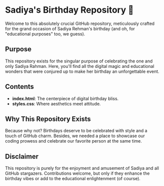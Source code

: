 # Sadiya's Birthday Repository 🎉

Welcome to this absolutely crucial GitHub repository, meticulously crafted for the grand occasion of Sadiya Rehman's birthday (and oh, for "educational purposes" too, we guess).

## Purpose

This repository exists for the singular purpose of celebrating the one and only Sadiya Rahman. Here, you'll find all the digital magic and educational wonders that were conjured up to make her birthday an unforgettable event.

## Contents

- **index.html**: The centerpiece of digital birthday bliss.
- **styles.css**: Where aesthetics meet attitude.

## Why This Repository Exists

Because why not? Birthdays deserve to be celebrated with style and a touch of GitHub charm. Besides, we needed a place to showcase our coding prowess and celebrate our favorite person at the same time.

## Disclaimer

This repository is purely for the enjoyment and amusement of Sadiya and all GitHub stargazers. Contributions welcome, but only if they enhance the birthday vibes or add to the educational enlightenment (of course).
